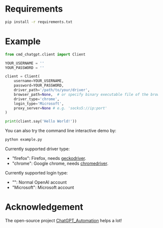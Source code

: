 # Requirements

```bash
pip install -r requirements.txt
```

# Example

```python
from cmd_chatgpt.client import Client

YOUR_USERNAME = ''
YOUR_PASSWORD = ''

client = Client(
    username=YOUR_USERNAME,
    password=YOUR_PASSWORD,
    driver_path='/path/to/your/driver',
	browser_path=None,  # or specify binary executable file of the browser
    driver_type='chrome',
    login_type='Microsoft',
    proxy_server=None # e.g. 'socks5://ip:port'
)

print(client.say('Hello World!'))
```

You can also try the command line interactive demo by:

```bash
python example.py
```

Currently supported driver type:
  - "firefox": Firefox, needs [geckodriver](https://github.com/mozilla/geckodriver/releases).
  - "chrome": Google chrome, needs [chromedriver](https://chromedriver.chromium.org/downloads).

Currently supported login type:
  - "": Normal OpenAI account
  - "Microsoft": Microsoft account

# Acknowledgement

The open-source project [ChatGPT_Automation](https://github.com/ugorsahin/ChatGPT_Automation) helps a lot!
